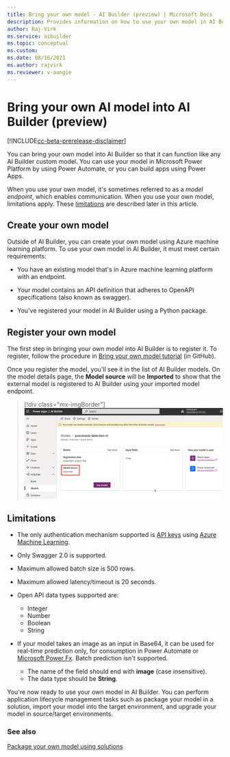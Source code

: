```yaml
---
title: Bring your own model - AI Builder (preview) | Microsoft Docs
description: Provides information on how to use your own model in AI Builder.
author: Raj-Virk
ms.service: aibuilder
ms.topic: conceptual
ms.custom:
ms.date: 08/16/2021
ms.author: rajvirk
ms.reviewer: v-aangie
---
```


# Bring your own AI model into AI Builder (preview)

[!INCLUDE[cc-beta-prerelease-disclaimer](./includes/cc-beta-prerelease-disclaimer.md)]

You can bring your own model into AI Builder so that it can function like any AI Builder custom model. You can use your model in Microsoft Power Platform by using Power Automate, or you can build apps using Power Apps.

When you use your own model, it's sometimes referred to as a *model endpoint*, which enables communication. When you use your own model, limitations apply. These [limitations](#limitations) are described later in this article.

## Create your own model

Outside of AI Builder, you can create your own model using Azure machine learning platform. To use your own model in AI Builder, it must meet certain requirements:

- You have an existing model that's in Azure machine learning platform with an endpoint.

- Your model contains an API definition that adheres to OpenAPI specifications (also known as swagger).

- You've registered your model in AI Builder using a Python package.

## Register your own model

The first step in bringing your own model into AI Builder is to register it. To register, follow the procedure in [Bring your own model tutorial](https://github.com/microsoft/PowerApps-Samples/tree/master/ai-builder/BringYourOwnModelTutorial) (in GitHub).

Once you register the model, you'll see it in the list of AI Builder models. On the model details page, the **Model source** will be **Imported** to show that the external model is registered to AI Builder using your imported model endpoint.

> [!div class="mx-imgBorder"]
> ![Form editor binding properties screen.](media/byom-imported.png "Form editor binding properties screen")

## Limitations

- The only authentication mechanism supported is [API keys](/azure/machine-learning/how-to-authenticate-web-service) using [Azure Machine Learning](/azure/machine-learning/overview-what-is-azure-machine-learning).

- Only Swagger 2.0 is supported.

- Maximum allowed batch size is 500 rows.

- Maximum allowed latency/timeout is 20 seconds.

- Open API data types supported are:
   - Integer
   - Number
   - Boolean
   - String

- If your model takes an image as an input in Base64, it can be used for real-time prediction only, for consumption in Power Automate or [Microsoft Power Fx](/power-platform/power-fx/overview). Batch prediction isn't supported.
   - The name of the field should end with **image** (case insensitive).
   - The data type should be **String**.

You're now ready to use your own model in AI Builder. You can perform application lifecycle management tasks such as package your model in a solution, import your model into the target environment, and upgrade your model in source/target environments.

### See also

[Package your own model using solutions](byom-alm.md)
